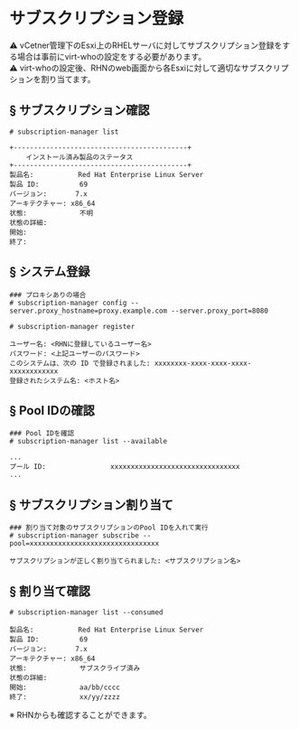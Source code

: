# サブスクリプション登録
:warning: vCetner管理下のEsxi上のRHELサーバに対してサブスクリプション登録をする場合は事前にvirt-whoの設定をする必要があります。  
:warning: virt-whoの設定後、RHNのweb画面から各Esxiに対して適切なサブスクリプションを割り当てます。
## § サブスクリプション確認
```
# subscription-manager list
```
```
+-------------------------------------------+
    インストール済み製品のステータス
+-------------------------------------------+
製品名:           Red Hat Enterprise Linux Server
製品 ID:          69
バージョン:       7.x
アーキテクチャー: x86_64
状態:             不明
状態の詳細:
開始:
終了:
```
## § システム登録
```
### プロキシありの場合
# subscription-manager config --server.proxy_hostname=proxy.example.com --server.proxy_port=8080

# subscription-manager register
```
```
ユーザー名: <RHNに登録しているユーザー名>
パスワード: <上記ユーザーのパスワード>
このシステムは、次の ID で登録されました: xxxxxxxx-xxxx-xxxx-xxxx-xxxxxxxxxxxx
登録されたシステム名: <ホスト名>
```
## § Pool IDの確認
```
### Pool IDを確認
# subscription-manager list --available
```
```
...
プール ID:                xxxxxxxxxxxxxxxxxxxxxxxxxxxxxxxx
...
```
## § サブスクリプション割り当て
```
### 割り当て対象のサブスクリプションのPool IDを入れて実行
# subscription-manager subscribe --pool=xxxxxxxxxxxxxxxxxxxxxxxxxxxxxxxx
```
```
サブスクリプションが正しく割り当てられました: <サブスクリプション名>
```
## § 割り当て確認
```
# subscription-manager list --consumed
```
```
製品名:           Red Hat Enterprise Linux Server
製品 ID:          69
バージョン:       7.x
アーキテクチャー: x86_64
状態:             サブスクライブ済み
状態の詳細:
開始:             aa/bb/cccc
終了:             xx/yy/zzzz
```
※ RHNからも確認することができます。
